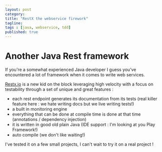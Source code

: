 ```yaml
---
layout: post 
category: 
title: "RestX the webservice firework"
tagline: 
tags : [java, webservice, tdd] 
published: true
---
```


# Another Java Rest framework #

If you're a somewhat experienced Java developer I guess you've encountered a lot of framework when it comes to write web services.

[Restx.io](http://www.restx.io) is a new kid on the block leveraging high velocity with a focus on testability through a set of unique and great features :

  * each rest endpoint generates its documentation from its tests (real killer feature here : we hate writing docs but we live writing tests!)
  * a built in monitoring engine
  * everything that can be done at compile time is done at that time (annotations / dependency injection) 
  * it is written in good old plain Java (IDE support : I'm looking at you Play Framework!)
  * auto compile (we don't like waiting!)

I've tested it on a few small projects, I can't wait to try it on a real project !